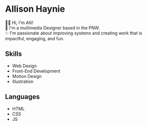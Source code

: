 
# Allison Haynie

:woman_technologist:
Hi, I'm Alli! \
:evergreen_tree:
I'm a multimedia Designer based in the PNW. 
<br>
:sparkles:
I'm passionate about improving systems and creating work that is impactful, engaging, and fun.


## Skills
* Web Design
* Front-End Development 
* Motion Design
* Illustration

## Languages
* HTML
* CSS
* JS
